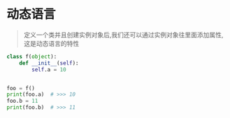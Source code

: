 # 动态语言
> 定义一个类并且创建实例对象后,我们还可以通过实例对象往里面添加属性,这是动态语言的特性
```python
class f(object):
    def __init__(self):
        self.a = 10


foo = f()
print(foo.a)  # >>> 10
foo.b = 11
print(foo.b)  # >>> 11
```
